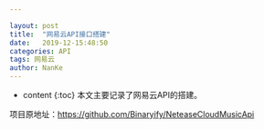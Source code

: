 ```yaml
---

layout: post
title:  "网易云API接口搭建"
date:   2019-12-15:48:50
categories: API
tags: 网易云
author: NanKe
---
```


* content
{:toc}
本文主要记录了网易云API的搭建。



 项目原地址：https://github.com/Binaryify/NeteaseCloudMusicApi 

